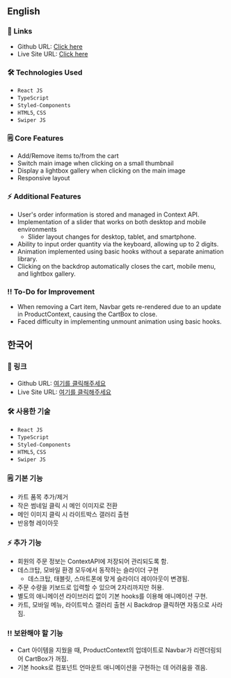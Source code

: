 ## English

### 🔗 Links

- Github URL: [Click here](https://github.com/tripkmin/e-commerce)
- Live Site URL: [Click here](https://e-commerce-five-cyan.vercel.app/)

### 🛠️ Technologies Used

- `React JS`
- `TypeScript`
- `Styled-Components`
- `HTML5`, `CSS`
- `Swiper JS`

### 🗒️ Core Features

- Add/Remove items to/from the cart
- Switch main image when clicking on a small thumbnail
- Display a lightbox gallery when clicking on the main image
- Responsive layout

### ⚡ Additional Features

- User's order information is stored and managed in Context API.
- Implementation of a slider that works on both desktop and mobile environments
  - Slider layout changes for desktop, tablet, and smartphone.
- Ability to input order quantity via the keyboard, allowing up to 2 digits.
- Animation implemented using basic hooks without a separate animation library.
- Clicking on the backdrop automatically closes the cart, mobile menu, and lightbox gallery.

### ‼️ To-Do for Improvement

- When removing a Cart item, Navbar gets re-rendered due to an update in ProductContext, causing the CartBox to close.
- Faced difficulty in implementing unmount animation using basic hooks.

## 한국어

### 🔗 링크

- Github URL: [여기를 클릭해주세요](https://github.com/tripkmin/e-commerce)
- Live Site URL: [여기를 클릭해주세요](https://e-commerce-five-cyan.vercel.app/)

### 🛠️ 사용한 기술

- `React JS`
- `TypeScript`
- `Styled-Components`
- `HTML5`, `CSS`
- `Swiper JS`

### 🗒️ 기본 기능

- 카트 품목 추가/제거
- 작은 썸네일 클릭 시 메인 이미지로 전환
- 메인 이미지 클릭 시 라이트박스 갤러리 출현
- 반응형 레이아웃

### ⚡ 추가 기능

- 회원의 주문 정보는 ContextAPI에 저장되어 관리되도록 함.
- 데스크탑, 모바일 환경 모두에서 동작하는 슬라이더 구현
  - 데스크탑, 태블릿, 스마트폰에 맞게 슬라이더 레이아웃이 변경됨.
- 주문 수량을 키보드로 입력할 수 있으며 2자리까지만 허용.
- 별도의 애니메이션 라이브러리 없이 기본 hooks를 이용해 애니메이션 구현.
- 카트, 모바일 메뉴, 라이트박스 갤러리 출현 시 Backdrop 클릭하면 자동으로 사라짐.

### ‼️ 보완해야 할 기능

- Cart 아이템을 지웠을 때, ProductContext의 업데이트로 Navbar가 리렌더링되어 CartBox가 꺼짐.
- 기본 hooks로 컴포넌트 언마운트 애니메이션을 구현하는 데 어려움을 겪음.

